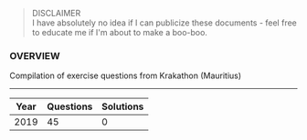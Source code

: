 > DISCLAIMER   
I have absolutely no idea if I can publicize these documents - feel free to educate me if I'm about to make a boo-boo.

### OVERVIEW
Compilation of exercise questions from Krakathon (Mauritius)
***

|Year|Questions|Solutions|
|-|-|-|
|2019|45|0|
